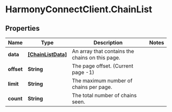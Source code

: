 # HarmonyConnectClient.ChainList

## Properties
Name | Type | Description | Notes
------------ | ------------- | ------------- | -------------
**data** | [**[ChainListData]**](ChainListData.md) | An array that contains the chains on this page. | 
**offset** | **String** | The page offset. (Current page -1) | 
**limit** | **String** | The maximum number of chains per page. | 
**count** | **String** | The total number of chains seen. | 


